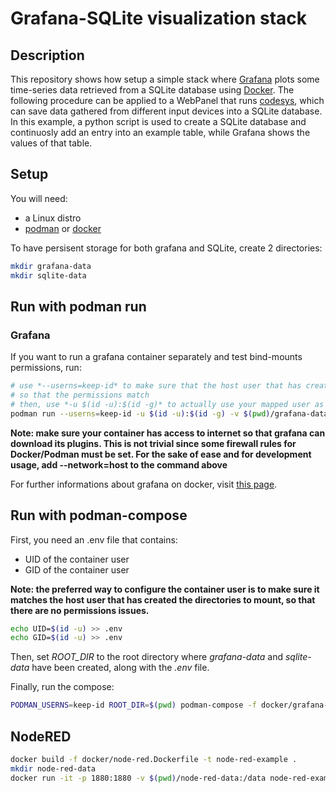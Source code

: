 # Grafana-SQLite visualization stack
## Description
This repository shows how setup a simple stack where [Grafana](https://grafana.com/) plots some time-series data
retrieved from a SQLite database using [Docker](https://www.docker.com/). The following procedure can be applied to a WebPanel that runs [codesys](https://www.codesys.com/), which can save data gathered from different input devices into a SQLite database. In this example, a python script is used to create a SQLite database and continuosly add an entry into an example table, while Grafana shows the values of that table.

## Setup
You will need:
- a Linux distro
- [podman](https://podman.io/) or [docker](https://www.docker.com/)

To have persisent storage for both grafana and SQLite, create 2 directories:
```bash
mkdir grafana-data
mkdir sqlite-data
```

## Run with podman run
### Grafana
If you want to run a grafana container separately and test bind-mounts permissions, run:
```bash
# use *--userns=keep-id* to make sure that the host user that has created the folders for bind-mount is correctly mapped to the container
# so that the permissions match
# then, use *-u $(id -u):$(id -g)* to actually use your mapped user as container user
podman run --userns=keep-id -u $(id -u):$(id -g) -v $(pwd)/grafana-data:/var/lib/grafana -p 3000:3000 -e GF_PLUGINS_PREINSTALL="frser-sqlite-datasource" grafana/grafana-enterprise:latest
```
**Note: make sure your container has access to internet so that grafana can download its plugins. This is not trivial since some firewall rules for Docker/Podman must be set. For the sake of ease and for development usage, add --network=host to the command above**

For further informations about grafana on docker, visit [this page](https://grafana.com/docs/grafana/latest/setup-grafana/installation/docker/).

## Run with podman-compose
First, you need an .env file that contains:
- UID of the container user
- GID of the container user

**Note: the preferred way to configure the container user is to make sure it matches the host user that has created the directories to mount, so that there are no permissions issues.**

```bash
echo UID=$(id -u) >> .env
echo GID=$(id -u) >> .env
```

Then, set *ROOT_DIR* to the root directory where *grafana-data* and *sqlite-data* have been created, along with the *.env* file.

Finally, run the compose:
```bash
PODMAN_USERNS=keep-id ROOT_DIR=$(pwd) podman-compose -f docker/grafana-sqlite-stack.yml up --build
```

## NodeRED
```bash
docker build -f docker/node-red.Dockerfile -t node-red-example .
mkdir node-red-data
docker run -it -p 1880:1880 -v $(pwd)/node-red-data:/data node-red-example:latest
```
